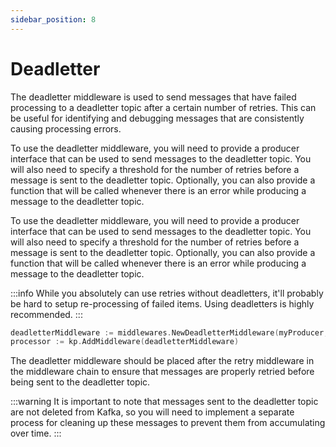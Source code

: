 ```yaml
---
sidebar_position: 8
---
```

# Deadletter
The deadletter middleware is used to send messages that have failed processing to a deadletter topic after a certain number of retries. This can be useful for identifying and debugging messages that are consistently causing processing errors.

To use the deadletter middleware, you will need to provide a producer interface that can be used to send messages to the deadletter topic. You will also need to specify a threshold for the number of retries before a message is sent to the deadletter topic. Optionally, you can also provide a function that will be called whenever there is an error while producing a message to the deadletter topic.

To use the deadletter middleware, you will need to provide a producer interface that can be used to send messages to the deadletter topic. You will also need to specify a threshold for the number of retries before a message is sent to the deadletter topic. Optionally, you can also provide a function that will be called whenever there is an error while producing a message to the deadletter topic.

:::info
While you absolutely can use retries without deadletters, it'll probably be hard to setup re-processing of failed items. Using deadletters is highly recommended.
:::

```go
deadletterMiddleware := middlewares.NewDeadletterMiddleware(myProducer, 5, myOnProduceErrorsFunc)
processor := kp.AddMiddleware(deadletterMiddleware)
```

The deadletter middleware should be placed after the retry middleware in the middleware chain to ensure that messages are properly retried before being sent to the deadletter topic.

:::warning
It is important to note that messages sent to the deadletter topic are not deleted from Kafka, so you will need to implement a separate process for cleaning up these messages to prevent them from accumulating over time.
:::
